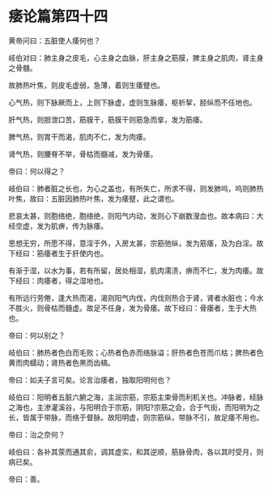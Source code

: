 # 痿论篇第四十四



黄帝问曰：五脏使人痿何也？


岐伯对曰：肺主身之皮毛，心主身之血脉，肝主身之筋膜，脾主身之肌肉，肾主身之骨髓。


故肺热叶焦，则皮毛虚弱，急薄，着则生痿躄也。


心气热，则下脉厥而上，上则下脉虚，虚则生脉痿，枢析挈，胫纵而不任地也。


肝气热，则胆泄口苦，筋膜干，筋膜干则筋急而挛，发为筋痿。


脾气热，则胃干而渴，肌肉不仁，发为肉痿。


肾气热，则腰脊不举，骨枯而髓减，发为骨痿。


帝曰：何以得之？


岐伯曰：肺者脏之长也，为心之盖也，有所失亡，所求不得，则发肺呜，呜则肺热叶焦，故曰：五脏因肺热叶焦，发为痿躄，此之谓也。


悲哀太甚，则胞络绝，胞络绝，则阳气内动，发则心下崩数溲血也。故本病曰：大经空虚，发为肌痹，传为脉痿。


思想无穷，所愿不得，意淫于外，入房太甚，宗筋弛纵，发为筋痿，及为白淫。故下经曰：筋痿者生于肝使内也。


有渐于湿，以水为事，若有所留，居处相湿，肌肉濡渍，痹而不仁，发为肉痿。故下经曰：肉痿者，得之湿地也。


有所远行劳倦，逢大热而渴，渴则阳气内伐，内伐则热合于肾，肾者水脏也；今水不胜火，则骨枯而髓虚。故足不任身，发为骨痿。故下经曰：骨痿者，生于大热也。


帝曰：何以别之？


岐伯曰：肺热者色白而毛败；心热者色赤而络脉溢；肝热者色苍而爪枯；脾热者色黄而肉蠕动；肾热者色黑而齿槁。


帝曰：如夫子言可矣。论言治痿者，独取阳明何也？


岐伯曰：阳明者五脏六腑之海，主润宗筋，宗筋主束骨而利机关也。冲脉者，经脉之海也，主渗灌溪谷，与阳明合于宗筋，阴阳?宗筋之会，合于气街，而阳明为之长，皆属于带脉，而络于督脉。故阳明虚，则宗筋纵，带脉不引，故足痿不用也。


帝曰：治之奈何？


岐伯曰：各补其荥而通其俞，调其虚实，和其逆顺，筋脉骨肉，各以其时受月，则病已矣。


帝曰：善。